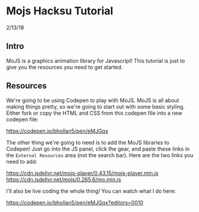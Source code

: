 # Mojs Hacksu Tutorial
2/13/18

## Intro

MoJS is a graphics animation library for Javascript! This tutorial is just to give you the resources you need to get started. 

## Resources

We're going to be using Codepen to play with MoJS. MoJS is all about making things pretty, so we're going to start out with some basic styling. Either fork or copy the HTML and CSS from this codepen file into a new codepen file:

https://codepen.io/bhollan5/pen/eMJGqx

The other thing we're going to need is to add the MoJS libraries to Codepen! Just go into the JS panel, click the gear, and paste these links in the `External Resources` area (not the search bar). Here are the two links you need to add:

https://cdn.jsdelivr.net/mojs-player/0.43.15/mojs-player.min.js
https://cdn.jsdelivr.net/mojs/0.265.6/mo.min.js

I'll also be live coding the whole thing! You can watch what I do here:

https://codepen.io/bhollan5/pen/eMJGqx?editors=0010


